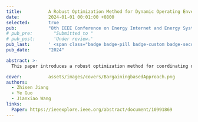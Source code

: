 ```yaml
---
title:          A Robust Optimization Method for Dynamic Operating Envelope Coordination in Distribution Networks
date:           2024-01-01 00:01:00 +0800
selected:       true
pub:            "8th IEEE Conference on Energy Internet and Energy System Integration (EI2)"
# pub_pre:        "Submitted to "
# pub_post:       'Under review.'
pub_last:       ' <span class="badge badge-pill badge-custom badge-secondary">Conference</span>'
pub_date:       "2024"

abstract: >-
  This paper introduces a robust optimization method for coordinating dynamic operating envelopes in distribution networks. The proposed approach addresses uncertainty and variability in renewable energy sources while ensuring system reliability and efficiency.

cover:          assets/images/covers/BargainingbasedApproach.png
authors:
  - Zhisen Jiang
  - Ye Guo
  - Jianxiao Wang
links:
  Paper: https://ieeexplore.ieee.org/abstract/document/10991869
---
```

